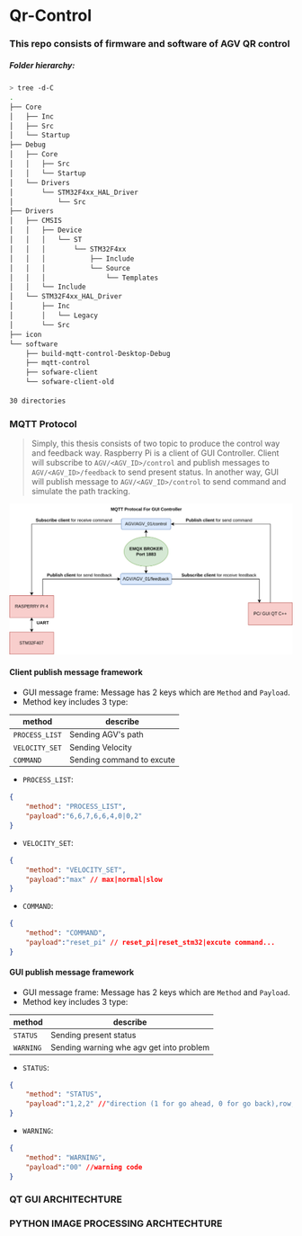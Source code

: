 # Qr-Control

### This repo consists of firmware and software of AGV QR control

##### Folder hierarchy:

```bash
> tree -d-C
.
├── Core
│   ├── Inc
│   ├── Src
│   └── Startup
├── Debug
│   ├── Core
│   │   ├── Src
│   │   └── Startup
│   └── Drivers
│       └── STM32F4xx_HAL_Driver
│           └── Src
├── Drivers
│   ├── CMSIS
│   │   ├── Device
│   │   │   └── ST
│   │   │       └── STM32F4xx
│   │   │           ├── Include
│   │   │           └── Source
│   │   │               └── Templates
│   │   └── Include
│   └── STM32F4xx_HAL_Driver
│       ├── Inc
│       │   └── Legacy
│       └── Src
├── icon
└── software
    ├── build-mqtt-control-Desktop-Debug
    ├── mqtt-control
    ├── sofware-client
    └── sofware-client-old

30 directories
```

### MQTT Protocol
> Simply, this thesis consists of two topic to produce the control way and feedback way. Raspberry Pi is a client of GUI Controller. Client will subscribe to `AGV/<AGV_ID>/control`  and publish messages to `AGV/<AGV_ID>/feedback` to send present status. In another way, GUI will publish message to `AGV/<AGV_ID>/control` to send command and simulate the path tracking.

<div align=center>

![Framework_trans.png](image%2FFramework_trans.png)
</div>


#### Client publish message framework
- GUI message frame: Message has 2 keys which are `Method` and `Payload`.
- Method key includes 3 type:

| method            |  describe                  | 
|---                |---                         |
| `PROCESS_LIST`    |Sending AGV's path          |      
| `VELOCITY_SET`    |Sending Velocity            |
| `COMMAND`         |Sending command to excute   |  

- `PROCESS_LIST`:
```json
{
    "method": "PROCESS_LIST",
    "payload":"6,6,7,6,6,4,0|0,2"
}
```
- `VELOCITY_SET`:
```json
{
    "method": "VELOCITY_SET",
    "payload":"max" // max|normal|slow
}
```
- `COMMAND`:
```json
{
    "method": "COMMAND",
    "payload":"reset_pi" // reset_pi|reset_stm32|excute command...
}
```
#### GUI publish message framework

- GUI message frame: Message has 2 keys which are `Method` and `Payload`.
- Method key includes 3 type:

| method            |  describe                                | 
|---                |---                                       |
| `STATUS`          |Sending present status                    |      
| `WARNING`         |Sending warning whe agv get into problem  |


- `STATUS`:
```json
{
    "method": "STATUS",
    "payload":"1,2,2" //"direction (1 for go ahead, 0 for go back),row,column"
}
```
- `WARNING`:
```json
{
    "method": "WARNING",
    "payload":"00" //warning code
}
```


### QT GUI ARCHITECHTURE


### PYTHON IMAGE PROCESSING ARCHTECHTURE